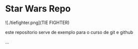 # Star Wars Repo

![./tiefighter.png](TIE FIGHTER)

este repositorio serve de exemplo para o curso de git e github

...